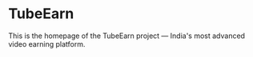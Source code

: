 # TubeEarn

This is the homepage of the TubeEarn project — India's most advanced video earning platform.
